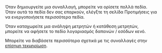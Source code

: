Όταν δημιουργείτε μια συναλλαγή, μπορείτε να ορίσετε πολλά πεδία. Όταν αυτά τα πεδία δεν σας επαρκούν, ελέγξτε τη σελίδα Προτιμήσεις για να ενεργοποιήσετε περισσότερα πεδία.

Όταν καταχωρείτε μια ανάληψη μετρητών ή κατάθεση μετρητών, μπορείτε να αφήσετε το πεδίο λογαριασμός δαπανών / εσόδων κενό.

Μπορείτε να διαβάσετε περισσότερα σχετικά με τις συναλλαγές στην [επίσημη τεκμηρίωση](https://docs.firefly-iii.org/concepts/transactions).